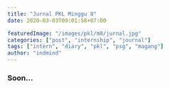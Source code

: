 ```yaml
---
title: "Jurnal PKL Minggu 8"
date: 2020-03-03T09:01:58+07:00

featuredImage: "/images/pkl/m8/jurnal.jpg"
categories: ["post", "internship", "journal"]
tags: ["intern", "diary", "pkl", "psg", "magang"]
author: "indmind"
---
```


### Soon...
